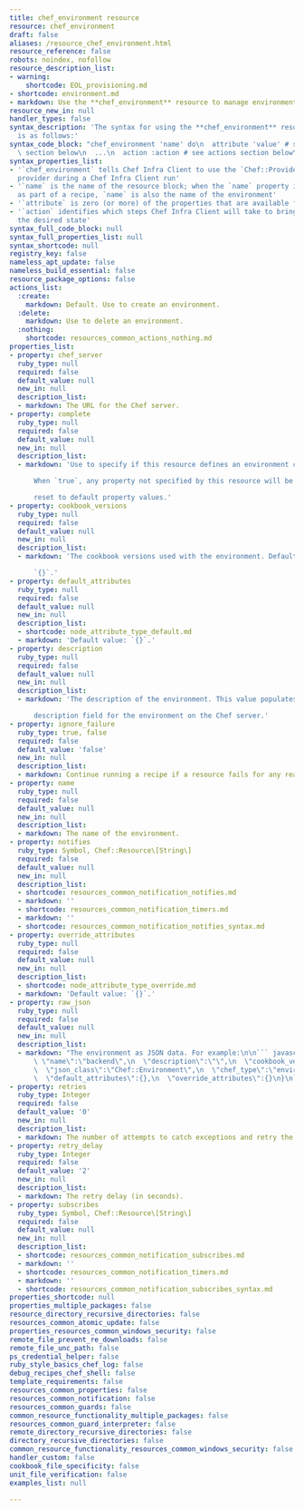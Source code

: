 ```yaml
---
title: chef_environment resource
resource: chef_environment
draft: false
aliases: /resource_chef_environment.html
resource_reference: false
robots: noindex, nofollow
resource_description_list:
- warning:
    shortcode: EOL_provisioning.md
- shortcode: environment.md
- markdown: Use the **chef_environment** resource to manage environments.
resource_new_in: null
handler_types: false
syntax_description: 'The syntax for using the **chef_environment** resource in a recipe
  is as follows:'
syntax_code_block: "chef_environment 'name' do\n  attribute 'value' # see properties\
  \ section below\n  ...\n  action :action # see actions section below\nend"
syntax_properties_list:
- '`chef_environment` tells Chef Infra Client to use the `Chef::Provider::ChefEnvironment`
  provider during a Chef Infra Client run'
- '`name` is the name of the resource block; when the `name` property is not specified
  as part of a recipe, `name` is also the name of the environment'
- '`attribute` is zero (or more) of the properties that are available for this resource'
- '`action` identifies which steps Chef Infra Client will take to bring the node into
  the desired state'
syntax_full_code_block: null
syntax_full_properties_list: null
syntax_shortcode: null
registry_key: false
nameless_apt_update: false
nameless_build_essential: false
resource_package_options: false
actions_list:
  :create:
    markdown: Default. Use to create an environment.
  :delete:
    markdown: Use to delete an environment.
  :nothing:
    shortcode: resources_common_actions_nothing.md
properties_list:
- property: chef_server
  ruby_type: null
  required: false
  default_value: null
  new_in: null
  description_list:
  - markdown: The URL for the Chef server.
- property: complete
  ruby_type: null
  required: false
  default_value: null
  new_in: null
  description_list:
  - markdown: 'Use to specify if this resource defines an environment completely.

      When `true`, any property not specified by this resource will be

      reset to default property values.'
- property: cookbook_versions
  ruby_type: null
  required: false
  default_value: null
  new_in: null
  description_list:
  - markdown: 'The cookbook versions used with the environment. Default value:

      `{}`.'
- property: default_attributes
  ruby_type: null
  required: false
  default_value: null
  new_in: null
  description_list:
  - shortcode: node_attribute_type_default.md
  - markdown: 'Default value: `{}`.'
- property: description
  ruby_type: null
  required: false
  default_value: null
  new_in: null
  description_list:
  - markdown: 'The description of the environment. This value populates the

      description field for the environment on the Chef server.'
- property: ignore_failure
  ruby_type: true, false
  required: false
  default_value: 'false'
  new_in: null
  description_list:
  - markdown: Continue running a recipe if a resource fails for any reason.
- property: name
  ruby_type: null
  required: false
  default_value: null
  new_in: null
  description_list:
  - markdown: The name of the environment.
- property: notifies
  ruby_type: Symbol, Chef::Resource\[String\]
  required: false
  default_value: null
  new_in: null
  description_list:
  - shortcode: resources_common_notification_notifies.md
  - markdown: ''
  - shortcode: resources_common_notification_timers.md
  - markdown: ''
  - shortcode: resources_common_notification_notifies_syntax.md
- property: override_attributes
  ruby_type: null
  required: false
  default_value: null
  new_in: null
  description_list:
  - shortcode: node_attribute_type_override.md
  - markdown: 'Default value: `{}`.'
- property: raw_json
  ruby_type: null
  required: false
  default_value: null
  new_in: null
  description_list:
  - markdown: "The environment as JSON data. For example:\n\n``` javascript\n{\n \
      \ \"name\":\"backend\",\n  \"description\":\"\",\n  \"cookbook_versions\":{},\n\
      \  \"json_class\":\"Chef::Environment\",\n  \"chef_type\":\"environment\",\n\
      \  \"default_attributes\":{},\n  \"override_attributes\":{}\n}\n```"
- property: retries
  ruby_type: Integer
  required: false
  default_value: '0'
  new_in: null
  description_list:
  - markdown: The number of attempts to catch exceptions and retry the resource.
- property: retry_delay
  ruby_type: Integer
  required: false
  default_value: '2'
  new_in: null
  description_list:
  - markdown: The retry delay (in seconds).
- property: subscribes
  ruby_type: Symbol, Chef::Resource\[String\]
  required: false
  default_value: null
  new_in: null
  description_list:
  - shortcode: resources_common_notification_subscribes.md
  - markdown: ''
  - shortcode: resources_common_notification_timers.md
  - markdown: ''
  - shortcode: resources_common_notification_subscribes_syntax.md
properties_shortcode: null
properties_multiple_packages: false
resource_directory_recursive_directories: false
resources_common_atomic_update: false
properties_resources_common_windows_security: false
remote_file_prevent_re_downloads: false
remote_file_unc_path: false
ps_credential_helper: false
ruby_style_basics_chef_log: false
debug_recipes_chef_shell: false
template_requirements: false
resources_common_properties: false
resources_common_notification: false
resources_common_guards: false
common_resource_functionality_multiple_packages: false
resources_common_guard_interpreter: false
remote_directory_recursive_directories: false
directory_recursive_directories: false
common_resource_functionality_resources_common_windows_security: false
handler_custom: false
cookbook_file_specificity: false
unit_file_verification: false
examples_list: null

---
```

